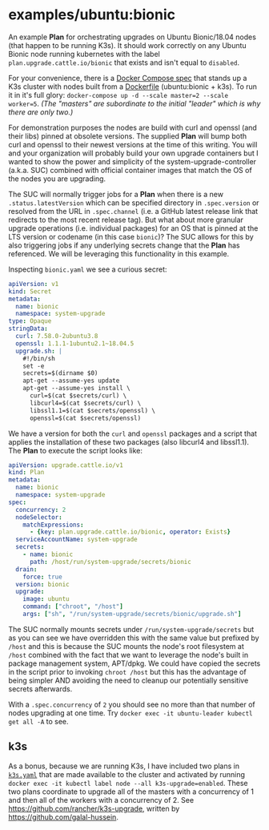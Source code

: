 # examples/ubuntu:bionic

An example **Plan** for orchestrating upgrades on Ubuntu Bionic/18.04 nodes (that happen to be running K3s).
It should work correctly on any Ubuntu Bionic node running kubernetes with the label `plan.upgrade.cattle.io/bionic`
that exists and isn't equal to `disabled`.

For your convenience, there is a [Docker Compose spec](docker-compose.yaml) that stands up a K3s cluster with nodes
built from a [Dockerfile](bionic/k3s/Dockerfile) (ubuntu:bionic + k3s). To run it in it's full glory:
`docker-compose up -d --scale master=2 --scale worker=5`. *(The "masters" are subordinate to the initial "leader" which
is why there are only two.)*

For demonstration purposes the nodes are build with curl and openssl (and their libs) pinned at obsolete versions. The
supplied **Plan** will bump both curl and openssl to their newest versions at the time of this writing. You will and 
your organization will probably build your own upgrade containers but I wanted to show the power and simplicity of the
system-upgrade-controller (a.k.a. SUC) combined with official container images that match the OS of the nodes you are
upgrading.

The SUC will normally trigger jobs for a **Plan** when there is a new `.status.latestVersion` which can be specified
directory in `.spec.version` or resolved from the URL in `.spec.channel` (i.e. a GitHub latest release link that 
redirects to the most recent release tag). But what about more granular upgrade operations (i.e. individual packages)
for an OS that is pinned at the LTS version or codename (in this case `bionic`)? The SUC allows for this by also
triggering jobs if any underlying secrets change that the **Plan** has referenced. We will be leveraging this
functionality in this example.

Inspecting `bionic.yaml` we see a curious secret:

```yaml
apiVersion: v1
kind: Secret
metadata:
  name: bionic
  namespace: system-upgrade
type: Opaque
stringData:
  curl: 7.58.0-2ubuntu3.8
  openssl: 1.1.1-1ubuntu2.1~18.04.5
  upgrade.sh: |
    #!/bin/sh
    set -e
    secrets=$(dirname $0)
    apt-get --assume-yes update
    apt-get --assume-yes install \
      curl=$(cat $secrets/curl) \
      libcurl4=$(cat $secrets/curl) \
      libssl1.1=$(cat $secrets/openssl) \
      openssl=$(cat $secrets/openssl)
```

We have a version for both the `curl` and `openssl` packages and a script that applies the installation of these two
packages (also libcurl4 and libssl1.1). The **Plan** to execute the script looks like:

```yaml
apiVersion: upgrade.cattle.io/v1
kind: Plan
metadata:
  name: bionic
  namespace: system-upgrade
spec:
  concurrency: 2
  nodeSelector:
    matchExpressions:
      - {key: plan.upgrade.cattle.io/bionic, operator: Exists}
  serviceAccountName: system-upgrade
  secrets:
    - name: bionic
      path: /host/run/system-upgrade/secrets/bionic
  drain:
    force: true
  version: bionic
  upgrade:
    image: ubuntu
    command: ["chroot", "/host"]
    args: ["sh", "/run/system-upgrade/secrets/bionic/upgrade.sh"]

```

The SUC normally mounts secrets under `/run/system-upgrade/secrets` but as you can see we have overridden this with the
same value but prefixed by `/host` and this is because the SUC mounts the node's root filesystem at `/host` combined
with the fact that we want to leverage the node's built in package management system, APT/dpkg. We could have copied
the secrets in the script prior to invoking `chroot /host` but this has the advantage of being simpler AND avoiding the
need to cleanup our potentially sensitive secrets afterwards.

With a `.spec.concurrency` of `2` you should see no more than that number of nodes upgrading at one time. Try
`docker exec -it ubuntu-leader kubectl get all -A` to see.

## k3s

As a bonus, because we are running K3s, I have included two plans in [`k3s.yaml`](k3s.yaml) that are made available to
the cluster and activated by running `docker exec -it kubectl label node --all k3s-upgrade=enabled`. These two plans
coordinate to upgrade all of the masters with a concurrency of 1 and then all of the workers with a concurrency of 2.
See https://github.com/rancher/k3s-upgrade, written by https://github.com/galal-hussein.